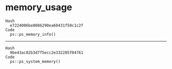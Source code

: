# memory_usage

    Hash
      e7224006be0086290ea60431f50c1c2f
    Code
      ps::ps_memory_info()

---

    Hash
      9be43ac02b3d7f5ecc2e332205f04761
    Code
      ps::ps_system_memory()

